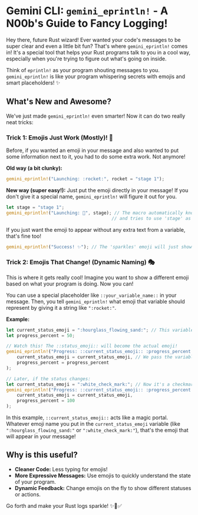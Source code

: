 # Gemini CLI: `gemini_eprintln!` - A N00b's Guide to Fancy Logging!

Hey there, future Rust wizard! Ever wanted your code's messages to be super clear and even a little bit fun? That's where `gemini_eprintln!` comes in! It's a special tool that helps your Rust programs talk to you in a cool way, especially when you're trying to figure out what's going on inside.

Think of `eprintln!` as your program shouting messages to you. `gemini_eprintln!` is like your program whispering secrets with emojis and smart placeholders! ✨

## What's New and Awesome?

We've just made `gemini_eprintln!` even smarter! Now it can do two really neat tricks:

### Trick 1: Emojis Just Work (Mostly)! 🚀

Before, if you wanted an emoji in your message and also wanted to put some information next to it, you had to do some extra work. Not anymore!

**Old way (a bit clunky):**
```rust
gemini_eprintln!("Launching: :rocket:", rocket = "stage 1");
```

**New way (super easy!):**
Just put the emoji directly in your message! If you don't give it a special name, `gemini_eprintln!` will figure it out for you.

```rust
let stage = "stage 1";
gemini_eprintln!("Launching: 🚀", stage); // The macro automatically knows '🚀' means 'rocket'
                                        // and tries to use 'stage' as the value for 'rocket'.
```

If you just want the emoji to appear without any extra text from a variable, that's fine too!

```rust
gemini_eprintln!("Success! ✨"); // The 'sparkles' emoji will just show up!
```

### Trick 2: Emojis That Change! (Dynamic Naming) 🎭

This is where it gets really cool! Imagine you want to show a different emoji based on what your program is doing. Now you can!

You can use a special placeholder like `::your_variable_name::` in your message. Then, you tell `gemini_eprintln!` what emoji that variable should represent by giving it a string like `":rocket:"`.

**Example:**

```rust
let current_status_emoji = ":hourglass_flowing_sand:"; // This variable holds the *name* of an emoji
let progress_percent = 50;

// Watch this! The ::status_emoji:: will become the actual emoji!
gemini_eprintln!("Progress: ::current_status_emoji:: :progress_percent:%",
    current_status_emoji = current_status_emoji, // We pass the variable itself
    progress_percent = progress_percent
);

// Later, if the status changes:
let current_status_emoji = ":white_check_mark:"; // Now it's a checkmark!
gemini_eprintln!("Progress: ::current_status_emoji:: :progress_percent:%",
    current_status_emoji = current_status_emoji,
    progress_percent = 100
);
```

In this example, `::current_status_emoji::` acts like a magic portal. Whatever emoji name you put in the `current_status_emoji` variable (like `":hourglass_flowing_sand:"` or `":white_check_mark:"`), that's the emoji that will appear in your message!

## Why is this useful?

*   **Cleaner Code:** Less typing for emojis!
*   **More Expressive Messages:** Use emojis to quickly understand the state of your program.
*   **Dynamic Feedback:** Change emojis on the fly to show different statuses or actions.

Go forth and make your Rust logs sparkle! ✨🚀✅
